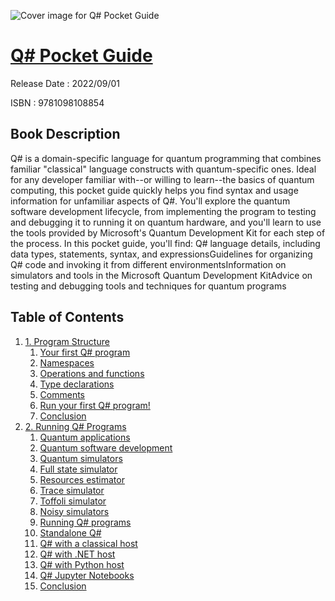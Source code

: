 ![Cover image for Q# Pocket Guide](https://imgdetail.ebookreading.net/cover/cover/202109/EB9781098108854.jpg)

[Q# Pocket Guide](https://ebookreading.net/view/book/Q%23+Pocket+Guide-EB9781098108854_1.html "Q# Pocket Guide")
====================================================================================================================

Release Date : 2022/09/01

ISBN : 9781098108854

Book Description
-----------------

Q# is a domain-specific language for quantum programming that combines familiar "classical" language constructs with quantum-specific ones. Ideal for any developer familiar with--or willing to learn--the basics of quantum computing, this pocket guide quickly helps you find syntax and usage information for unfamiliar aspects of Q#.
You'll explore the quantum software development lifecycle, from implementing the program to testing and debugging it to running it on quantum hardware, and you'll learn to use the tools provided by Microsoft's Quantum Development Kit for each step of the process.
In this pocket guide, you'll find:
Q# language details, including data types, statements, syntax, and expressionsGuidelines for organizing Q# code and invoking it from different environmentsInformation on simulators and tools in the Microsoft Quantum Development KitAdvice on testing and debugging tools and techniques for quantum programs

Table of Contents
-----------------

1. [1. Program Structure](https://ebookreading.net/view/book/Q%23+Pocket+Guide-EB9781098108854_4.html)
    1. [Your first Q# program](https://ebookreading.net/view/book/Q%23+Pocket+Guide-EB9781098108854_4.html#idm46083775479832)
    1. [Namespaces](https://ebookreading.net/view/book/Q%23+Pocket+Guide-EB9781098108854_4.html#idm46083779973128)
    1. [Operations and functions](https://ebookreading.net/view/book/Q%23+Pocket+Guide-EB9781098108854_4.html#idm46083775198504)
    1. [Type declarations](https://ebookreading.net/view/book/Q%23+Pocket+Guide-EB9781098108854_4.html#idm46083774040408)
    1. [Comments](https://ebookreading.net/view/book/Q%23+Pocket+Guide-EB9781098108854_4.html#idm46083773940456)
    1. [Run your first Q# program!](https://ebookreading.net/view/book/Q%23+Pocket+Guide-EB9781098108854_4.html#idm46083773922904)
    1. [Conclusion](https://ebookreading.net/view/book/Q%23+Pocket+Guide-EB9781098108854_4.html#idm46083773740216)
1. [2. Running Q# Programs](https://ebookreading.net/view/book/Q%23+Pocket+Guide-EB9781098108854_5.html)
    1. [Quantum applications](https://ebookreading.net/view/book/Q%23+Pocket+Guide-EB9781098108854_5.html#idm46083773711880)
    1. [Quantum software development](https://ebookreading.net/view/book/Q%23+Pocket+Guide-EB9781098108854_5.html#idm46083773687624)
    1. [Quantum simulators](https://ebookreading.net/view/book/Q%23+Pocket+Guide-EB9781098108854_5.html#idm46083773679368)
    1. [Full state simulator](https://ebookreading.net/view/book/Q%23+Pocket+Guide-EB9781098108854_5.html#idm46083773675816)
    1. [Resources estimator](https://ebookreading.net/view/book/Q%23+Pocket+Guide-EB9781098108854_5.html#idm46083773665672)
    1. [Trace simulator](https://ebookreading.net/view/book/Q%23+Pocket+Guide-EB9781098108854_5.html#idm46083773657800)
    1. [Toffoli simulator](https://ebookreading.net/view/book/Q%23+Pocket+Guide-EB9781098108854_5.html#idm46083773654968)
    1. [Noisy simulators](https://ebookreading.net/view/book/Q%23+Pocket+Guide-EB9781098108854_5.html#idm46083773650776)
    1. [Running Q# programs](https://ebookreading.net/view/book/Q%23+Pocket+Guide-EB9781098108854_5.html#idm46083773649000)
    1. [Standalone Q#](https://ebookreading.net/view/book/Q%23+Pocket+Guide-EB9781098108854_5.html#idm46083773600744)
    1. [Q# with a classical host](https://ebookreading.net/view/book/Q%23+Pocket+Guide-EB9781098108854_5.html#idm46083769926280)
    1. [Q# with .NET host](https://ebookreading.net/view/book/Q%23+Pocket+Guide-EB9781098108854_5.html#idm46083769921928)
    1. [Q# with Python host](https://ebookreading.net/view/book/Q%23+Pocket+Guide-EB9781098108854_5.html#idm46083769448824)
    1. [Q# Jupyter Notebooks](https://ebookreading.net/view/book/Q%23+Pocket+Guide-EB9781098108854_5.html#idm46083769291784)
    1. [Conclusion](https://ebookreading.net/view/book/Q%23+Pocket+Guide-EB9781098108854_5.html#idm46083773648408)
